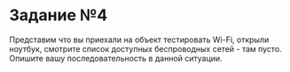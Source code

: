 # Задание №4
Представим что вы приехали на объект тестировать Wi-Fi, открыли ноутбук, смотрите список доступных беспроводных сетей - там пусто. Опишите вашу последовательность в данной ситуации.
